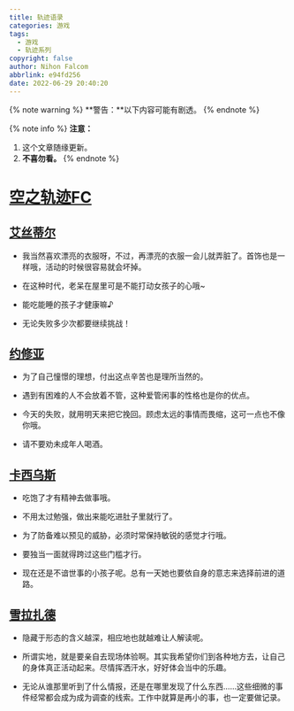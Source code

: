 ```yaml
---
title: 轨迹语录
categories: 游戏
tags:
  - 游戏
  - 轨迹系列
copyright: false
author: Nihon Falcom
abbrlink: e94fd256
date: 2022-06-29 20:40:20
---
```

{% note warning %}
**警告：**以下内容可能有剧透。
{% endnote %}

{% note info %}
**注意：**
1. 这个文章随缘更新。
2. **不喜勿看。** 
{% endnote %}

# [空之轨迹FC](https://zh.moegirl.org.cn/zh-hans/%E8%8B%B1%E9%9B%84%E4%BC%A0%E8%AF%B4VI%E7%A9%BA%E4%B9%8B%E8%BD%A8%E8%BF%B9FC)

## [艾丝蒂尔](https://zh.moegirl.org.cn/%E8%89%BE%E4%B8%9D%E8%92%82%E5%B0%94%C2%B7%E5%B8%83%E8%8E%B1%E7%89%B9)

- 我当然喜欢漂亮的衣服呀，不过，再漂亮的衣服一会儿就弄脏了。首饰也是一样哦，活动的时候很容易就会坏掉。

- 在这种时代，老呆在屋里可是不能打动女孩子的心哦~

- 能吃能睡的孩子才健康嘛♪

- 无论失败多少次都要继续挑战！

## [约修亚](https://zh.moegirl.org.cn/%E7%BA%A6%E4%BF%AE%E4%BA%9A%C2%B7%E5%B8%83%E8%8E%B1%E7%89%B9)

- 为了自己憧憬的理想，付出这点辛苦也是理所当然的。

- 遇到有困难的人不会放着不管，这种爱管闲事的性格也是你的优点。

- 今天的失败，就用明天来把它挽回。顾虑太远的事情而畏缩，这可一点也不像你哦。

- 请不要劝未成年人喝酒。

## [卡西乌斯](https://zh.moegirl.org.cn/%E5%8D%A1%E8%A5%BF%E4%B9%8C%E6%96%AF%C2%B7%E5%B8%83%E8%8E%B1%E7%89%B9)

- 吃饱了才有精神去做事哦。

- 不用太过勉强，做出来能吃进肚子里就行了。

- 为了防备难以预见的威胁，必须时常保持敏锐的感觉才行哦。

- 要独当一面就得跨过这些门槛才行。

- 现在还是不谙世事的小孩子呢。总有一天她也要依自身的意志来选择前进的道路。

## [雪拉扎德](https://zh.moegirl.org.cn/%E9%9B%AA%E6%8B%89%E6%89%8E%E5%BE%B7%C2%B7%E5%93%88%E7%BB%B4)

- 隐藏于形态的含义越深，相应地也就越难让人解读呢。

- 所谓实地，就是要亲自去现场体验啊。其实我希望你们到各种地方去，让自己的身体真正活动起来。尽情挥洒汗水，好好体会当中的乐趣。

- 无论从谁那里听到了什么情报，还是在哪里发现了什么东西……这些细微的事件经常都会成为成为调查的线索。工作中就算是再小的事，也一定要做记录。
